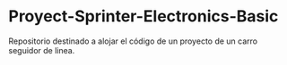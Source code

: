 # Proyect-Sprinter-Electronics-Basic
Repositorio destinado a alojar el código de un proyecto de un carro seguidor de linea.
